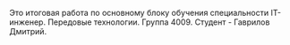 Это итоговая работа по основному блоку обучения специальности IT-инженер. Передовые технологии.
Группа 4009.
Студент - Гаврилов Дмитрий.
